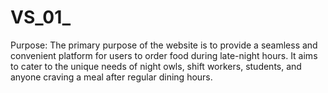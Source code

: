 # VS_01_
Purpose: The primary purpose of the website is to provide a seamless and convenient platform for users to order food during late-night hours. It aims to cater to the unique needs of night owls, shift workers, students, and anyone craving a meal after regular dining hours.
